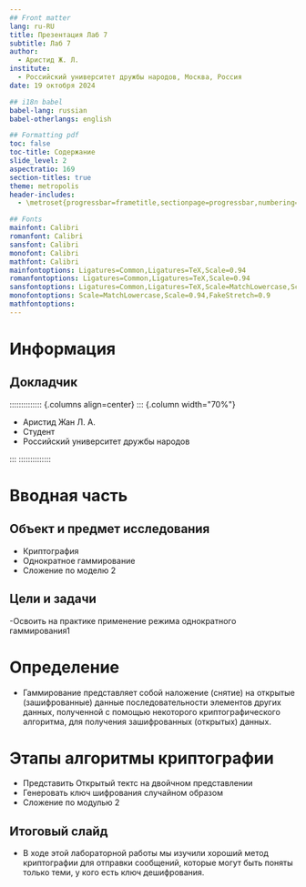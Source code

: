 ```yaml
---
## Front matter
lang: ru-RU
title: Презентация Лаб 7
subtitle: Лаб 7
author:
  - Аристид Ж. Л.
institute:
  - Российский университет дружбы народов, Москва, Россия
date: 19 октобря 2024

## i18n babel
babel-lang: russian
babel-otherlangs: english

## Formatting pdf
toc: false
toc-title: Содержание
slide_level: 2
aspectratio: 169
section-titles: true
theme: metropolis
header-includes:
  - \metroset{progressbar=frametitle,sectionpage=progressbar,numbering=fraction}

## Fonts
mainfont: Calibri
romanfont: Calibri
sansfont: Calibri
monofont: Calibri
mathfont: Calibri
mainfontoptions: Ligatures=Common,Ligatures=TeX,Scale=0.94
romanfontoptions: Ligatures=Common,Ligatures=TeX,Scale=0.94
sansfontoptions: Ligatures=Common,Ligatures=TeX,Scale=MatchLowercase,Scale=0.94
monofontoptions: Scale=MatchLowercase,Scale=0.94,FakeStretch=0.9
mathfontoptions:
---
```


# Информация

## Докладчик

:::::::::::::: {.columns align=center}
::: {.column width="70%"}

- Аристид Жан Л. А.
- Студент
- Российский университет дружбы народов

:::
::::::::::::::

# Вводная часть

## Объект и предмет исследования

- Криптография
- Однократное гаммирование
- Сложение по моделю 2

## Цели и задачи

-Освоить на практике применение режима однократного гаммирования1

# Определение

- Гаммирование представляет собой наложение (снятие) на открытые (зашифрованные) данные последовательности элементов других данных, полученной с помощью некоторого криптографического алгоритма, для получения зашифрованных (открытых) данных.

# Этапы алгоритмы криптографии

- Представить Открытый тектс на двойчном представлении
- Генеровать ключ шифрования случайном образом
- Сложение по модулью 2

## Итоговый слайд

- В ходе этой лабораторной работы мы изучили хороший метод криптографии для отправки сообщений, которые могут быть поняты только теми, у кого есть ключ дешифрования.
